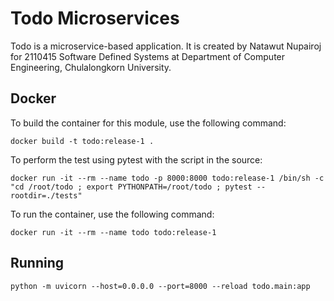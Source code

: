 # Todo Microservices
Todo is a microservice-based application.
It is created by Natawut Nupairoj for 2110415 Software Defined Systems at Department of Computer Engineering, Chulalongkorn University.

## Docker
To build the container for this module, use the following command:
```
docker build -t todo:release-1 .
```

To perform the test using pytest
with the script in the source:
```
docker run -it --rm --name todo -p 8000:8000 todo:release-1 /bin/sh -c "cd /root/todo ; export PYTHONPATH=/root/todo ; pytest --rootdir=./tests"
```

To run the container, use the following command:
```
docker run -it --rm --name todo todo:release-1
```

## Running

```
python -m uvicorn --host=0.0.0.0 --port=8000 --reload todo.main:app
```
